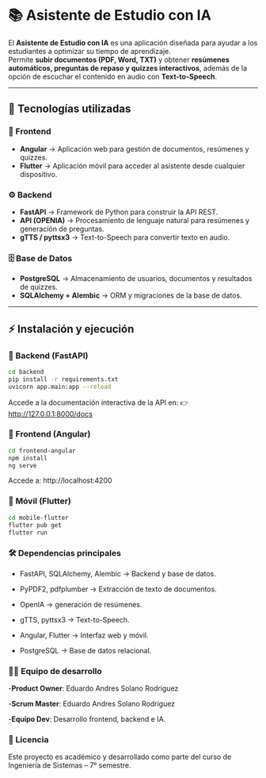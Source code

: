 # 📚 Asistente de Estudio con IA

El **Asistente de Estudio con IA** es una aplicación diseñada para ayudar a los estudiantes a optimizar su tiempo de aprendizaje.  
Permite **subir documentos (PDF, Word, TXT)** y obtener **resúmenes automáticos, preguntas de repaso y quizzes interactivos**, además de la opción de escuchar el contenido en audio con **Text-to-Speech**.

---

## 🚀 Tecnologías utilizadas

### 🎨 Frontend
- **Angular** → Aplicación web para gestión de documentos, resúmenes y quizzes.  
- **Flutter** → Aplicación móvil para acceder al asistente desde cualquier dispositivo.  

### ⚙️ Backend
- **FastAPI** → Framework de Python para construir la API REST.  
- **API (OPENIA)** → Procesamiento de lenguaje natural para resúmenes y generación de preguntas.  
- **gTTS / pyttsx3** → Text-to-Speech para convertir texto en audio.  

### 🗄️ Base de Datos
- **PostgreSQL** → Almacenamiento de usuarios, documentos y resultados de quizzes.  
- **SQLAlchemy + Alembic** → ORM y migraciones de la base de datos.  

---


## ⚡ Instalación y ejecución

### 🔹 Backend (FastAPI)
```bash
cd backend
pip install -r requirements.txt
uvicorn app.main:app --reload
```

Accede a la documentación interactiva de la API en:
👉 http://127.0.0.1:8000/docs

### 🔹 Frontend (Angular)
```bash
cd frontend-angular
npm install
ng serve
```

Accede a: http://localhost:4200

### 🔹 Móvil (Flutter)

```bash
cd mobile-flutter
flutter pub get
flutter run
```

### 🛠️ Dependencias principales
- FastAPI, SQLAlchemy, Alembic → Backend y base de datos.

- PyPDF2, pdfplumber → Extracción de texto de documentos.

- OpenIA → generación de resúmenes.

- gTTS, pyttsx3 → Text-to-Speech.

- Angular, Flutter → Interfaz web y móvil.

- PostgreSQL → Base de datos relacional.

### 👨‍💻 Equipo de desarrollo

-**Product Owner**: Eduardo Andres Solano Rodriguez

-**Scrum Master**: Eduardo Andres Solano Rodriguez

-**Equipo Dev**: Desarrollo frontend, backend e IA.



### 📄 Licencia
Este proyecto es académico y desarrollado como parte del curso de Ingeniería de Sistemas – 7° semestre.